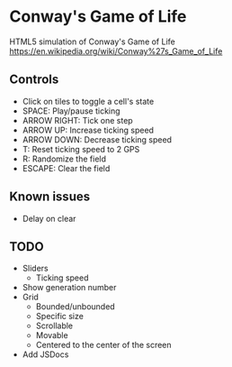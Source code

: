 # Conway's Game of Life
HTML5 simulation of Conway's Game of Life
https://en.wikipedia.org/wiki/Conway%27s_Game_of_Life
## Controls
 * Click on tiles to toggle a cell's state
 * SPACE: Play/pause ticking
 * ARROW RIGHT: Tick one step
 * ARROW UP: Increase ticking speed
 * ARROW DOWN: Decrease ticking speed
 * T: Reset ticking speed to 2 GPS
 * R: Randomize the field
 * ESCAPE: Clear the field
## Known issues
 * Delay on clear
## TODO
 * Sliders
   * Ticking speed
 * Show generation number
 * Grid
   * Bounded/unbounded
   * Specific size
   * Scrollable
   * Movable
   * Centered to the center of the screen
 * Add JSDocs
